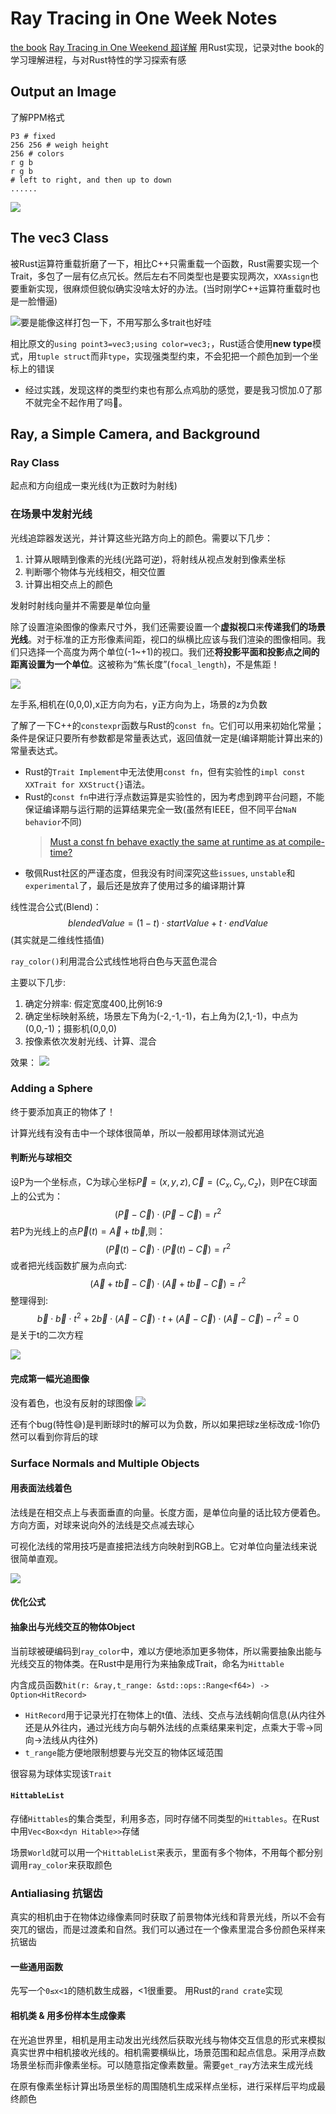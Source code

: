 # Ray Tracing in One Week Notes
[the book](https://raytracing.github.io/)
[Ray Tracing in One Weekend 超详解](https://www.cnblogs.com/lv-anchoret/p/10163205.html)
用Rust实现，记录对the book的学习理解进程，与对Rust特性的学习探索有感

## Output an Image
了解PPM格式
```text
P3 # fixed
256 256 # weigh height
256 # colors
r g b
r g b
# left to right, and then up to down
......
```
![](./imgs/2023-01-04-22-34-13.png)

## The vec3 Class
被Rust运算符重载折磨了一下，相比C++只需重载一个函数，Rust需要实现一个Trait，多包了一层有亿点冗长。然后左右不同类型也是要实现两次，`XXAssign`也要重新实现，很麻烦但貌似确实没啥太好的办法。(当时刚学C++运算符重载时也是一脸懵逼)

![](./imgs/2023-01-05-08-54-46.png "要是能像这样打包一下，不用写那么多trait也好哇")

相比原文的`using point3=vec3;using color=vec3;`，Rust适合使用**new type**模式，用`tuple struct`而非`type`，实现强类型约束，不会犯把一个颜色加到一个坐标上的错误
* 经过实践，发现这样的类型约束也有那么点鸡肋的感觉，要是我习惯加.0了那不就完全不起作用了吗🤣。

## Ray, a Simple Camera, and Background
### Ray Class
起点和方向组成一束光线(t为正数时为射线)

### 在场景中发射光线
光线追踪器发送光，并计算这些光路方向上的颜色。需要以下几步：
1. 计算从眼睛到像素的光线(光路可逆)，将射线从视点发射到像素坐标
2. 判断哪个物体与光线相交，相交位置
3. 计算出相交点上的颜色

发射时射线向量并不需要是单位向量

除了设置渲染图像的像素尺寸外，我们还需要设置一个**虚拟视口**来**传递我们的场景光线**。对于标准的正方形像素间距，视口的纵横比应该与我们渲染的图像相同。我们只选择一个高度为两个单位(-1~+1)的视口。我们还**将投影平面和投影点之间的距离设置为一个单位**。这被称为“焦长度”(`focal_length`)，不是焦距！

![](./imgs/2023-01-05-10-18-27.png)

左手系,相机在(0,0,0),x正方向为右，y正方向为上，场景的z为负数

了解了一下C++的`constexpr`函数与Rust的`const fn`。它们可以用来初始化常量；条件是保证只要所有参数都是常量表达式，返回值就一定是(编译期能计算出来的)常量表达式。
* Rust的`Trait Implement`中无法使用`const fn`，但有实验性的`impl const XXTrait for XXStruct{}`语法。
* Rust的`const fn`中进行浮点数运算是实验性的，因为考虑到跨平台问题，不能保证编译期与运行期的运算结果完全一致(虽然有IEEE，但不同平台`NaN behavior`不同)
  >[Must a const fn behave exactly the same at runtime as at compile-time?](https://github.com/rust-lang/rust/issues/77745)
* 敬佩Rust社区的严谨态度，但我没有时间深究这些`issues`, `unstable`和`experimental`了，最后还是放弃了使用过多的编译期计算

线性混合公式(Blend)：$$blendedValue=(1−t)\cdot startValue+t\cdot endValue$$
(其实就是二维线性插值)

`ray_color()`利用混合公式线性地将白色与天蓝色混合

主要以下几步:

1. 确定分辨率: 假定宽度400,比例16:9
2. 确定坐标映射系统，场景左下角为(-2,-1,-1)，右上角为(2,1,-1)，中点为(0,0,-1)；摄影机(0,0,0)
3. 按像素依次发射光线、计算、混合

效果：
![](./imgs/2023-01-05-17-38-17.png)

### Adding a Sphere
终于要添加真正的物体了！

计算光线有没有击中一个球体很简单，所以一般都用球体测试光追

#### 判断光与球相交
设P为一个坐标点，C为球心坐标$\vec P=(x,y,z), \vec C =(C_x,C_y,C_z)$，则P在C球面上的公式为：
$$(\vec P−\vec C)⋅(\vec P−\vec C)=r^2$$
若P为光线上的点$\vec P(t)=\vec A+t\vec b$,则：
$$(\vec P(t )−\vec C)⋅(\vec P(t)−\vec C)=r^2$$
或者把光线函数扩展为点向式:
$$(\vec A+t\vec b−\vec C)⋅(\vec A+t\vec b−\vec C)=r^2$$
整理得到:
$$\vec b\cdot \vec b \cdot t^2+2\vec b\cdot(\vec A−\vec C) \cdot t+(\vec A−\vec C)⋅(\vec A−\vec C)−r^2=0$$
是关于t的二次方程

![](./imgs/2023-01-05-18-08-52.png)

#### 完成第一幅光追图像
没有着色，也没有反射的球图像
![](imgs/2023-01-05-19-25-51.png)

还有个bug(特性😅)是判断球时t的解可以为负数，所以如果把球z坐标改成-1你仍然可以看到你背后的球

### Surface Normals and Multiple Objects
#### 用表面法线着色
法线是在相交点上与表面垂直的向量。长度方面，是单位向量的话比较方便着色。方向方面，对球来说向外的法线是交点减去球心

可视化法线的常用技巧是直接把法线方向映射到RGB上。它对单位向量法线来说很简单直观。

![](imgs/2023-01-05-21-14-43.png)

#### 优化公式

#### 抽象出与光线交互的物体Object
当前球被硬编码到`ray_color`中，难以方便地添加更多物体，所以需要抽象出能与光线交互的物体类。在Rust中是用行为来抽象成Trait，命名为`Hittable`

内含成员函数`hit(r: &ray,t_range: &std::ops::Range<f64>) -> Option<HitRecord>`
* `HitRecord`用于记录光打在物体上的t值、法线、交点与法线朝向信息(从内往外还是从外往内，通过光线方向与朝外法线的点乘结果来判定，点乘大于零->同向->法线从内往外)
* `t_range`能方便地限制想要与光交互的物体区域范围

很容易为球体实现该`Trait`

#### `HittableList`
存储`Hittables`的集合类型，利用多态，同时存储不同类型的`Hittables`。在Rust中用`Vec<Box<dyn Hitable>>`存储

场景`World`就可以用一个`HittableList`来表示，里面有多个物体，不用每个都分别调用`ray_color`来获取颜色

### Antialiasing 抗锯齿

真实的相机由于在物体边缘像素同时获取了前景物体光线和背景光线，所以不会有突兀的锯齿，而是过渡柔和自然。我们可以通过在一个像素里混合多份颜色采样来抗锯齿

#### 一些通用函数
先写一个`0≤x<1`的随机数生成器，<1很重要。
用Rust的`rand crate`实现

#### 相机类 & 用多份样本生成像素
在光追世界里，相机是用主动发出光线然后获取光线与物体交互信息的形式来模拟真实世界中相机接收光线的。相机需要横纵比，场景范围和起点信息。采用浮点数场景坐标而非像素坐标。可以随意指定像素数量。需要`get_ray`方法来生成光线

在原有像素坐标计算出场景坐标的周围随机生成采样点坐标，进行采样后平均成最终颜色




